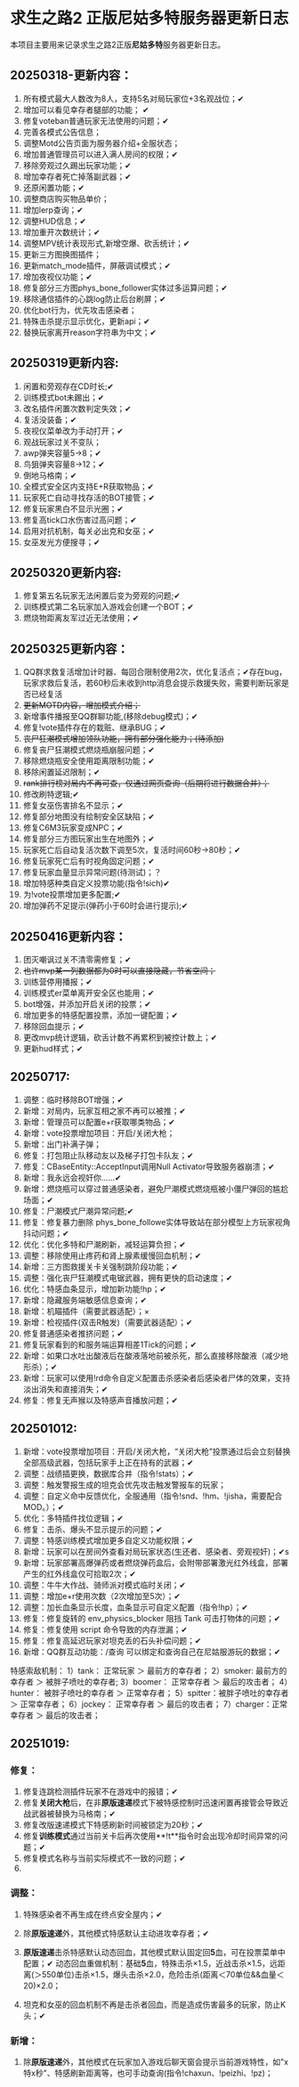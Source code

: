 # 求生之路2 正版尼姑多特服务器更新日志

本项目主要用来记录求生之路2正版**尼姑多特**服务器更新日志。

## 20250318-更新内容：
1. 所有模式最大人数改为8人，支持5名对局玩家位+3名观战位；✔  
2. 增加可以看见幸存者腿部的功能； ✔ 
3. 修复voteban普通玩家无法使用的问题；✔  
4. 完善各模式公告信息；  
5. 调整Motd公告页面为服务器介绍+全服状态；  
6. 增加普通管理员可以进入满人房间的权限；✔
7. 移除旁观过久踢出玩家功能；✔  
8. 增加幸存者死亡掉落副武器；✔  
9. 还原闲置功能；✔  
10. 调整商店购买物品单价；  
11. 增加lerp查询；✔  
12. 调整HUD信息；✔
13. 增加重开次数统计；✔
14. 调整MPV统计表现形式,新增空爆、砍舌统计；✔
15. 更新三方图换图插件；
16. 更新match_mode插件，屏蔽调试模式；✔
17. 增加夜视仪功能；✔
18. 修复部分三方图phys_bone_follower实体过多运算问题；✔
19. 移除通信插件的心跳log防止后台刷屏；✔
20. 优化bot行为，优先攻击感染者；
21. 特殊击杀提示显示优化，更新api；✔
22. 替换玩家离开reason字符串为中文；✔

## 20250319更新内容:
1. 闲置和旁观存在CD时长;✔
2. 训练模式bot未踢出；✔
3. 改名插件闲置次数判定失效；✔
4. 复活没装备；✔
5. 夜视仪菜单改为手动打开；✔
6. 观战玩家过关不变队；
7. awp弹夹容量5→8；✔
8. 鸟狙弹夹容量8→12；✔
9. 倒地马格南；✔
10. 全模式安全区内支持E+R获取物品；✔
11. 玩家死亡自动寻找存活的BOT接管；✔
12. 修复玩家黑白不显示光圈；✔
13. 修复高tick口水伤害过高问题；✔
14. 启用对抗机制，每关必出克和女巫；✔
15. 女巫发光方便搜寻；✔

## 20250320更新内容:
1. 修复第五名玩家无法闲置后变为旁观的问题;✔
2. 训练模式第二名玩家加入游戏会创建一个BOT；✔
3. 燃烧物距离友军过近无法使用；✔

## 20250325更新内容：
1. QQ群求救复活增加计时器、每回合限制使用2次，优化复活点；✔存在bug，玩家求救后复活，若60秒后未收到http消息会提示救援失败，需要判断玩家是否已经复活
2. ~~更新MOTD内容，增加模式介绍；~~
3. 新增事件播报至QQ群聊功能,(移除debug模式)；✔
4. 修复!vote插件存在的栽赃、继承BUG；✔
5. ~~丧尸狂潮模式增加领队功能，拥有部分强化能力；(待添加)~~
6. 修复丧尸狂潮模式燃烧瓶崩服问题；✔
7. 移除燃烧瓶安全使用距离限制功能；✔
8. 移除闲置延迟限制；✔
9. ~~rank排行榜对局内不再可查，仅通过网页查询（后期将进行数据合并）；~~
10. 修改刷特逻辑;✔
11. 修复女巫伤害排名不显示；✔
12. 修复部分地图没有绘制安全区缺陷；✔
13. 修复C6M3玩家变成NPC；✔
14. 修复部分三方图玩家出生在地图外；✔
15. 玩家死亡后自动复活次数下调至5次，复活时间60秒→80秒；✔
16. 修复玩家死亡后有时视角固定问题；✔
17. 修复玩家血量显示异常问题(待测试)；？
18. 增加特感种类自定义投票功能(指令!sich)✔
19. 为!vote投票增加更多配置;✔
20. 增加弹药不足提示(弹药小于60时会进行提示);✔

## 20250416更新内容：
1. 团灭嘲讽过关不清零需修复；✔
2. ~~也许mvp某一列数据都为0时可以直接隐藏，节省空间；~~
3. 训练营停用播报；✔
4. 训练模式er菜单离开安全区也能用；✔
5. bot增强，并添加开启关闭的投票；✔
6. 增加更多的特感配置投票，添加一键配置；✔
7. 移除回血提示；✔
8. 更改mvp统计逻辑，砍舌计数不再累积到被控计数上；✔
9. 更新hud样式；✔

## 20250717:
1. 调整：临时移除BOT增强；✔
2. 新增：对局内，玩家互相之家不再可以被推；✔
3. 新增：管理员可以配置e+r获取哪类物品；✔
4. 新增：vote投票增加项目：开启/关闭大枪；
5. 新增：出门补满子弹；
6. 修复：打包阻止队移动友以及梯子打包卡队友；✔
7. 修复：CBaseEntity::AcceptInput调用Null Activator导致服务器崩溃；✔
8. 新增：我永远会视奸你……✔
9. 新增：燃烧瓶可以穿过普通感染者，避免尸潮模式燃烧瓶被小僵尸弹回的尴尬场面；✔
10. 修复：尸潮模式尸潮异常问题;✔
11. 修复：修复暴力删除 phys_bone_followe实体导致站在部分模型上方玩家视角抖动问题；✔
12. 优化：优化多特和尸潮刷新，减轻运算负担；✔
13. 调整：移除使用止疼药和肾上腺素缓慢回血机制；✔
14. 新增：三方图救援关卡关强制跳阶段功能；✔
15. 调整：强化丧尸狂潮模式电锯武器，拥有更快的启动速度；✔
16. 优化：特感血条显示，增加新功能!hp；✔
17. 新增：隐藏服务端敏感信息查询；✔
18. 新增：机瞄插件（需要武器适配）；×
19. 新增：检视插件(双击R触发)（需要武器适配）；✔
20. 修复普通感染者推挤问题；✔
21. 修复玩家看到的和服务端运算相差1Tick的问题；✔
22. 新增：如果口水吐出酸液后在酸液落地前被杀死，那么直接移除酸液（减少地形杀）；✔
23. 新增：玩家可以使用!rd命令自定义配置击杀感染者后感染者尸体的效果，支持淡出消失和直接消失；✔
24. 修复：修复无声猴以及特感声音播放问题；✔

## 202501012:
1. 新增：vote投票增加项目：开启/关闭大枪，“关闭大枪”投票通过后会立刻替换全部高级武器，包括玩家手上正在持有的武器；✔
3. 调整：战绩插更换，数据库合并（指令!stats）；✔
4. 调整：触发警报生成的坦克会优先攻击触发警报车的玩家；
5. 调整：自定义命中反馈优化，全服通用（指令!snd、!hm、!jisha，需要配合MOD。）；✔
6. 优化：多特插件找位逻辑；✔
7. 修复：击杀、爆头不显示提示的问题；✔
8. 调整：特感训练模式增加更多自定义功能权限；✔
9. 新增：玩家可以在房间外查看对局玩家状态(生还者、感染者、旁观视奸)；✔s
10. 新增：玩家部署高爆弹药或者燃烧弹药盒后，会附带部署激光红外线盒，部署产生的红外线盒仅可拾取2次；✔
11. 调整：牛牛大作战、骑师派对模式临时关闭；✔
12. 调整：增加e+r使用次数（2次增加至5次）；✔
13. 调整：加长血条显示长度，血条显示可自定义配置（指令!hp）；✔
14. 修复：修复旋转的 env_physics_blocker 阻挡 Tank 可击打物体的问题；✔
15. 修复：修复使用 script 命令导致的内存泄漏；✔
16. 修复：修复高延迟玩家对坦克丢的石头补偿问题；✔
17. 新增：QQ群互动功能：/查询 可以绑定和查询自己在尼姑服游玩的数据；✔


特感索敌机制：
1）tank：   正常玩家 ＞ 最前方的幸存者；
2）smoker:  最前方的幸存者 ＞ 被胖子喷吐的幸存者;
3）boomer： 正常幸存者 ＞ 最后的攻击者；
4）hunter： 被胖子喷吐的幸存者 ＞ 正常幸存者；
5）spitter：被胖子喷吐的幸存者 ＞ 正常幸存者；
6）jockey： 正常幸存者 ＞ 最后的攻击者；
7）charger：正常幸存者 ＞ 最后的攻击者；

## 20251019:

### 修复：
1. 修复连跳检测插件玩家不在游戏中的报错；✔
2. 修复**关闭大枪**后，在非**原版速递**模式下被特感控制时迅速闲置再接管会导致近战武器被替换为马格南；✔
3. 修复改版速递模式下特感刷新时间被锁定为20秒；✔
4. 修复**训练模式**通过当前关卡后再次使用**!t**指令时会出现冷却时间异常的问题；✔
5. 修复模式名称与当前实际模式不一致的问题；✔
6. 

### 调整：
1. 特殊感染者不再生成在终点安全屋内；✔
2. 除**原版速递**外，其他模式特感默认主动进攻幸存者；✔
3. **原版速递**击杀特感默认动态回血，其他模式默认固定回**5**血，可在投票菜单中配置；✔
    动态回血重做机制：基础**5**血，特殊击杀×1.5，近战击杀×1.5，远距离(＞550单位)击杀×1.5，爆头击杀×2.0，危险击杀(距离＜70单位&&血量＜20)×2.0；

4. 坦克和女巫的回血机制不再是击杀者回血，而是造成伤害最多的玩家，防止K头；✔

### 新增：
1. 除**原版速递**外，其他模式在玩家加入游戏后聊天窗会提示当前游戏特性，如"x特x秒"、特感刷新距离等，也可手动查询(指令!chaxun、!peizhi、!pz)；
